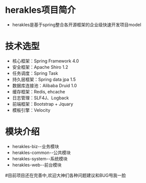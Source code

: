 # herakles项目简介
- herakles是基于spring整合各开源框架的企业级快速开发项目model
 

# 技术选型
- 核心框架：Spring Framework 4.0
- 安全框架：Apache Shiro 1.2
- 任务调度：Spring Task
- 持久层框架：Spring data jpa 1.5
- 数据库连接池：Alibaba Druid 1.0
- 缓存框架：Redis, ehcache
- 日志管理：SLF4J、Logback
- 前端框架：Bootstrap + Jquary
- 模板引擎：Velocity


# 模块介绍
- herakles-biz--业务模块
- herakles-common--公共模块
- herakles-system--系统模块
- herakles-web--前台模块


#目前项目还在完善中,欢迎大神们各种问题建议和BUG甩我一脸
